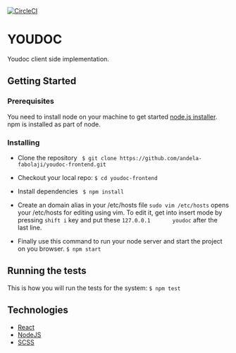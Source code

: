[![CircleCI](https://circleci.com/gh/andela-fabolaji/youdoc-frontend/tree/develop.svg?style=svg)](https://circleci.com/gh/andela-fabolaji/youdoc-frontend/tree/develop)

# YOUDOC
Youdoc client side implementation.

## Getting Started
### Prerequisites
You need to install node on your machine to get started
[node.js installer](https://nodejs.org/en/download/). npm is installed as part of node.

### Installing
 * Clone the repository
  ``` $ git clone https://github.com/andela-fabolaji/youdoc-frontend.git```

 * Checkout your local repo:
   ```$ cd youdoc-frontend```

 * Install dependencies
  ``` $ npm install```

 * Create an domain alias in your /etc/hosts file
  ```sudo vim /etc/hosts``` opens your /etc/hosts for editing using vim.
  To edit it, get into insert mode by pressing ```shift i``` key and put these
   ```127.0.0.1       youdoc``` after the last line.

 * Finally use this command to run your node server and start the project on you browser.
   ```$ npm start```

## Running the tests
This is how you will run the tests for the system:
 ```$ npm test```

## Technologies
* [React](https://facebook.github.io/react/)
* [NodeJS](https://nodejs.org/en/)
* [SCSS](http://sass-lang.com/documentation/file.SCSS_FOR_SASS_USERS.html)
